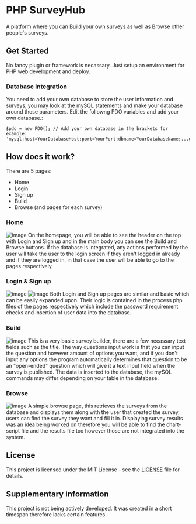 # PHP SurveyHub
A platform where you can Build your own surveys as well as Browse other people's surveys.
## Get Started
No fancy plugin or framework is necassary. Just setup an environment for PHP web development and deploy.
### Database Integration
You need to add your own database to store the user information and surveys, you may look at the mySQL statements and make your database around those parameters. Edit the followng PDO variables and add your own database.:
```
$pdo = new PDO(); // Add your own database in the brackets for example: 'mysql:host=YourDatabaseHost;port=YourPort;dbname=YourDatabaseName;...etc'
```
## How does it work?
There are 5 pages:
* Home
* Login
* Sign up
* Build
* Browse (and pages for each survey)
### Home
![image](https://github.com/user-attachments/assets/6c173480-c0f0-4b2b-8c11-08cad04f23c5)
On the homepage, you will be able to see the header on the top with Login and Sign up and in the main body you can see the Build and Browse buttons. If the database is integrated, any actions performed by the user will take the user to the login screen if they aren't logged in already and if they are logged in, in that case the user will be able to go to the pages respectively.
### Login & Sign up
![image](https://github.com/user-attachments/assets/75a1ef71-a574-41fd-b0e0-a6deac0c71ad)
![image](https://github.com/user-attachments/assets/b4a3ac29-ad85-4ac7-b69b-abcd4e653ddf)
Both Login and Sign up pages are similar and basic which can be easily expanded upon. Their logic is contained in the process php files of the pages respectively which include the password requirement checks and insertion of user data into the database.
### Build
![image](https://github.com/user-attachments/assets/53a0d152-d3aa-4e6a-a403-408f4c05b93d)
This is a very basic survey builder, there are a few necassary text fields such as the title. The way questions input work is that you can input the question and however amount of options you want, and if you don't input any options the program automatically determines that question to be an "open-ended" question which will give it a text input field when the survey is published. The data is inserted to the database, the mySQL commands may differ depending on your table in the database.
### Browse
![image](https://github.com/user-attachments/assets/e4a98ecd-591c-4c11-96ed-74aec02fc516)
A simple browse page, this retrieves the surveys from the database and displays them along with the user that created the survey, users can find the survey they want and fill it in. Displaying survey results was an idea being worked on therefore you will be able to find the chart-script file and the results file too however those are not integrated into the system.
## License
This project is licensed under the MIT License - see the [LICENSE](https://github.com/asharjahangir/surveyhub/blob/main/LICENSE) file for details.
## Supplementary information
This project is not being actively developed. It was created in a short timespan therefore lacks certain features.
